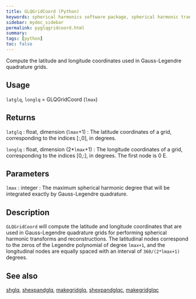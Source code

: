 ```yaml
---
title: GLQGridCoord (Python)
keywords: spherical harmonics software package, spherical harmonic transform, legendre functions, multitaper spectral analysis, fortran, Python, gravity, magnetic field
sidebar: mydoc_sidebar
permalink: pyglqgridcoord.html
summary:
tags: [python]
toc: false
---
```


Compute the latitude and longitude coordinates used in Gauss-Legendre quadrature grids.

## Usage

`latglq`, `longlq` = GLQGridCoord (`lmax`)

## Returns

`latglq` : float, dimension (`lmax`+1)
:   The latitude coordinates of a grid, corresponding to the indices [:,0], in degrees.

`longlq` : float, dimension (2\*`lmax`+1)
:   The longitude coordinates of a grid, corresponding to the indices [0,:], in degrees. The first node is 0 E.

## Parameters

`lmax` : integer
:   The maximum spherical harmonic degree that will be integrated exactly by Gauss-Legendre quadrature.

## Description

`GLQGridCoord` will compute the latitude and longitude coordinates that are used in Gauss-Legendre quadrature grids for performing spherical harmonic transforms and reconstructions. The latitudinal nodes correspond to the zeros of the Legendre polynomial of degree `lmax+1`, and the longitudinal nodes are equally spaced with an interval of `360/(2*lmax+1)` degrees.

## See also

[shglq](pyshglq.html), [shexpandglq](pyshexpandglq.html), [makegridglq](pymakegridglq.html), [shexpandglqc](pyshexpandglqc.html), [makegridglqc](pymakegridglqc.html)
